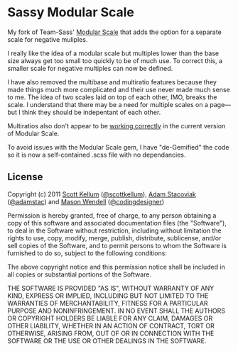 # Sassy Modular Scale
My fork of Team-Sass' [Modular Scale](https://github.com/Team-Sass/modular-scale) that adds the option for a separate scale for negative muliples. 

I really like the idea of a modular scale but multiples lower than the base size always get too small too quickly to be of much use. To correct this, a smaller scale for negative multiples can now be defined. 

I have also removed the multibase and multiratio features because they made things much more complicated and their use never made much sense to me. The idea of two scales laid on top of each other, IMO, breaks the scale. I understand that there may be a need for multiple scales on a page—but I think they should be indepentant of each other. 

Multiratios also don't appear to be [working correctly](https://github.com/Team-Sass/modular-scale/issues/33) in the current version of Modular Scale.

To avoid issues with the Modular Scale gem, I have "de-Gemified" the code so it is now a self-contained .scss file with no dependancies.

## License
Copyright (c) 2011 [Scott Kellum](http://www.scottkellum.com/) ([@scottkellum](http://twitter.com/scottkellum)), [Adam Stacoviak](http://adamstacoviak.com/) ([@adamstac](http://twitter.com/adamstac)) and [Mason Wendell](http://thecodingdesigner.com/) ([@codingdesigner](http://twitter.com/codingdesigner))

Permission is hereby granted, free of charge, to any person obtaining a copy of this software and associated documentation files (the "Software"), to deal in the Software without restriction, including without limitation the rights to use, copy, modify, merge, publish, distribute, sublicense, and/or sell copies of the Software, and to permit persons to whom the Software is furnished to do so, subject to the following conditions:

The above copyright notice and this permission notice shall be included in all copies or substantial portions of the Software.

THE SOFTWARE IS PROVIDED "AS IS", WITHOUT WARRANTY OF ANY KIND, EXPRESS OR IMPLIED, INCLUDING BUT NOT LIMITED TO THE WARRANTIES OF MERCHANTABILITY, FITNESS FOR A PARTICULAR PURPOSE AND NONINFRINGEMENT. IN NO EVENT SHALL THE AUTHORS OR COPYRIGHT HOLDERS BE LIABLE FOR ANY CLAIM, DAMAGES OR OTHER LIABILITY, WHETHER IN AN ACTION OF CONTRACT, TORT OR OTHERWISE, ARISING FROM, OUT OF OR IN CONNECTION WITH THE SOFTWARE OR THE USE OR OTHER DEALINGS IN THE SOFTWARE.
